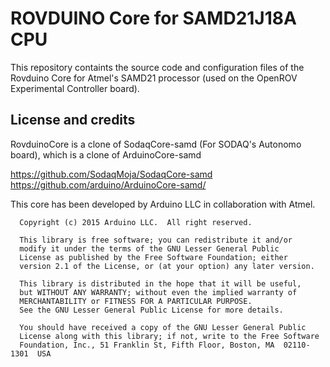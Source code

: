 # ROVDUINO Core for SAMD21J18A CPU

This repository containts the source code and configuration files of the Rovduino Core
for Atmel's SAMD21 processor (used on the OpenROV Experimental Controller board).



## License and credits

RovduinoCore is a clone of SodaqCore-samd (For SODAQ's Autonomo board), which is a clone of ArduinoCore-samd

https://github.com/SodaqMoja/SodaqCore-samd
https://github.com/arduino/ArduinoCore-samd/

This core has been developed by Arduino LLC in collaboration with Atmel.

```
  Copyright (c) 2015 Arduino LLC.  All right reserved.

  This library is free software; you can redistribute it and/or
  modify it under the terms of the GNU Lesser General Public
  License as published by the Free Software Foundation; either
  version 2.1 of the License, or (at your option) any later version.

  This library is distributed in the hope that it will be useful,
  but WITHOUT ANY WARRANTY; without even the implied warranty of
  MERCHANTABILITY or FITNESS FOR A PARTICULAR PURPOSE.
  See the GNU Lesser General Public License for more details.

  You should have received a copy of the GNU Lesser General Public
  License along with this library; if not, write to the Free Software
  Foundation, Inc., 51 Franklin St, Fifth Floor, Boston, MA  02110-1301  USA
```
